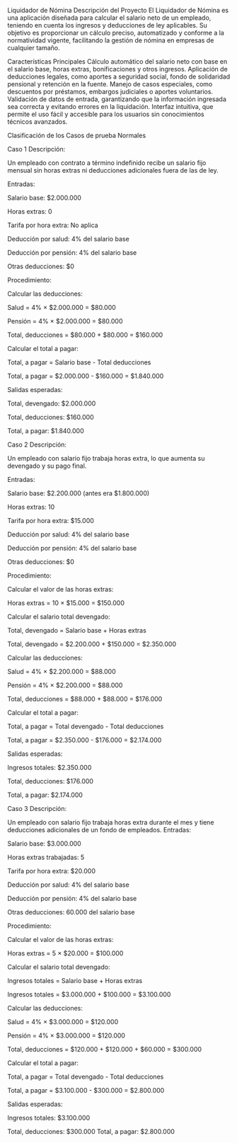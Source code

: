Liquidador de Nómina
Descripción del Proyecto
El Liquidador de Nómina es una aplicación diseñada para calcular el salario neto de un empleado, teniendo en cuenta los ingresos y deducciones de ley aplicables. Su objetivo es proporcionar un cálculo preciso, automatizado y conforme a la normatividad vigente, facilitando la gestión de nómina en empresas de cualquier tamaño.

Características Principales
Cálculo automático del salario neto con base en el salario base, horas extras, bonificaciones y otros ingresos.
Aplicación de deducciones legales, como aportes a seguridad social, fondo de solidaridad pensional y retención en la fuente.
Manejo de casos especiales, como descuentos por préstamos, embargos judiciales o aportes voluntarios.
Validación de datos de entrada, garantizando que la información ingresada sea correcta y evitando errores en la liquidación.
Interfaz intuitiva, que permite el uso fácil y accesible para los usuarios sin conocimientos técnicos avanzados.

Clasificación de los Casos de prueba
Normales

Caso 1 
Descripción:

Un empleado con contrato a término indefinido recibe un salario fijo mensual sin horas extras ni deducciones adicionales fuera de las de ley.

Entradas:

Salario base: $2.000.000

Horas extras: 0

Tarifa por hora extra: No aplica

Deducción por salud: 4% del salario base

Deducción por pensión: 4% del salario base

Otras deducciones: $0

Procedimiento:

Calcular las deducciones:

Salud = 4% × $2.000.000 = $80.000

Pensión = 4% × $2.000.000 = $80.000

Total, deducciones = $80.000 + $80.000 = $160.000

Calcular el total a pagar:

Total, a pagar = Salario base - Total deducciones

Total, a pagar = $2.000.000 - $160.000 = $1.840.000

Salidas esperadas:

Total, devengado: $2.000.000

Total, deducciones: $160.000

Total, a pagar: $1.840.000

Caso 2
Descripción:

Un empleado con salario fijo trabaja horas extra, lo que aumenta su devengado y su pago final.

Entradas:

Salario base: $2.200.000 (antes era $1.800.000)

Horas extras: 10

Tarifa por hora extra: $15.000

Deducción por salud: 4% del salario base

Deducción por pensión: 4% del salario base

Otras deducciones: $0

Procedimiento:

Calcular el valor de las horas extras:

Horas extras = 10 × $15.000 = $150.000

Calcular el salario total devengado:

Total, devengado = Salario base + Horas extras

Total, devengado = $2.200.000 + $150.000 = $2.350.000

Calcular las deducciones:

Salud = 4% × $2.200.000 = $88.000

Pensión = 4% × $2.200.000 = $88.000

Total, deducciones = $88.000 + $88.000 = $176.000

Calcular el total a pagar:

Total, a pagar = Total devengado - Total deducciones

Total, a pagar = $2.350.000 - $176.000 = $2.174.000

Salidas esperadas:

Ingresos totales: $2.350.000

Total, deducciones: $176.000

Total, a pagar: $2.174.000

Caso 3 
Descripción:

Un empleado con salario fijo trabaja horas extra durante el mes y tiene deducciones adicionales de un fondo de empleados.
Entradas:

Salario base: $3.000.000

Horas extras trabajadas: 5

Tarifa por hora extra: $20.000

Deducción por salud: 4% del salario base

Deducción por pensión: 4% del salario base

Otras deducciones: 60.000 del salario base

Procedimiento:

Calcular el valor de las horas extras:

Horas extras = 5 × $20.000 = $100.000

Calcular el salario total devengado:

Ingresos totales = Salario base + Horas extras

Ingresos totales = $3.000.000 + $100.000 = $3.100.000

Calcular las deducciones:

Salud = 4% × $3.000.000 = $120.000

Pensión = 4% × $3.000.000 = $120.000

Total, deducciones = $120.000 + $120.000 + $60.000 = $300.000

Calcular el total a pagar:

Total, a pagar = Total devengado - Total deducciones

Total, a pagar = $3.100.000 - $300.000 = $2.800.000

Salidas esperadas:

Ingresos totales: $3.100.000

Total, deducciones: $300.000
Total, a pagar: $2.800.000
